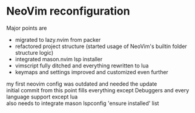 # NeoVim reconfiguration

Major points are
- migrated to lazy.nvim from packer
- refactored project structure (started usage of NeoVim's builtin folder structure logic)
- integrated mason.nvim lsp installer
- vimscript fully ditched and everything rewritten to lua
- keymaps and settings improved and customized even further

my first neovim config was outdated and needed the update<br>initial commit from this point fills everything except Debuggers and every language support except lua<br>also needs to integrate mason lspconfig 'ensure installed' list<br>

